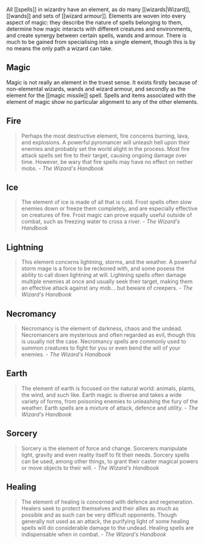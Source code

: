All [[spells]] in wizardry have an element, as do many [[wizards|Wizard]], [[wands]] and sets of [[wizard armour]]. Elements are woven into every aspect of magic: they describe the nature of spells belonging to them, determine how magic interacts with different creatures and environments, and create synergy between certain spells, wands and armour. There is much to be gained from specialising into a single element, though this is by no means the only path a wizard can take.

## Magic
Magic is not really an element in the truest sense. It exists firstly because of non-elemental wizards, wands and wizard armour, and secondly as the element for the [[magic missile]] spell. Spells and items associated with the element of magic show no particular alignment to any of the other elements.

## Fire
>Perhaps the most destructive element, fire concerns burning, lava, and explosions. A powerful pyromancer will unleash hell upon their enemies and probably set the world alight in the process. Most fire attack spells set fire to their target, causing ongoing damage over time. However, be wary that fire spells may have no effect on nether mobs. - _The Wizard's Handbook_

## Ice
>The element of ice is made of all that is cold. Frost spells often slow enemies down or freeze them completely, and are especially effective on creatures of fire. Frost magic can prove equally useful outside of combat, such as freezing water to cross a river. - _The Wizard's Handbook_

## Lightning
>This element concerns lightning, storms, and the weather. A powerful storm mage is a force to be reckoned with, and some posess the ability to call down lightning at will. Lightning spells often damage multiple enemies at once and usually seek their target, making them an effective attack against any mob... but beware of creepers. - _The Wizard's Handbook_

## Necromancy
>Necromancy is the element of darkness, chaos and the undead. Necromancers are mysterious and often regarded as evil, though this is usually not the case. Necromancy spells are commonly used to summon creatures to fight for you or even bend the will of your enemies. - _The Wizard's Handbook_

## Earth
>The element of earth is focused on the natural world: animals, plants, the wind, and such like. Earth magic is diverse and takes a wide variety of forms, from poisoning enemies to unleashing the fury of the weather. Earth spells are a mixture of attack, defence and utility. - _The Wizard's Handbook_

## Sorcery
>Sorcery is the element of force and change. Sorcerers manipulate light, gravity and even reality itself to fit their needs. Sorcery spells can be used, among other things, to grant their caster magical powers or move objects to their will. - _The Wizard's Handbook_

## Healing
>The element of healing is concerned with defence and regeneration. Healers seek to protect themselves and their allies as much as possible and as such can be very difficult opponents. Though generally not used as an attack, the purifying light of some healing spells will do considerable damage to the undead. Healing spells are indispensable when in combat. - _The Wizard's Handbook_
